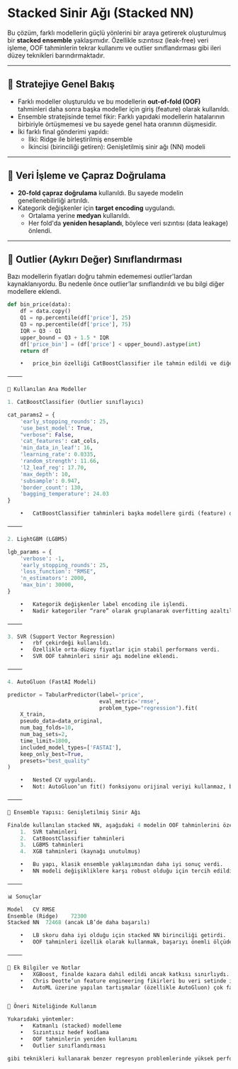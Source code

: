 # Stacked Sinir Ağı (Stacked NN)

Bu çözüm, farklı modellerin güçlü yönlerini bir araya getirerek oluşturulmuş bir **stacked ensemble** yaklaşımıdır. Özellikle sızıntısız (leak-free) veri işleme, OOF tahminlerin tekrar kullanımı ve outlier sınıflandırması gibi ileri düzey teknikleri barındırmaktadır.

---

## 🚧 Stratejiye Genel Bakış

- Farklı modeller oluşturuldu ve bu modellerin **out-of-fold (OOF)** tahminleri daha sonra başka modeller için giriş (feature) olarak kullanıldı.
- Ensemble stratejisinde temel fikir: Farklı yapıdaki modellerin hatalarının birbiriyle örtüşmemesi ve bu sayede genel hata oranının düşmesidir.
- İki farklı final gönderimi yapıldı:
  - İlki: Ridge ile birleştirilmiş ensemble
  - İkincisi (birinciliği getiren): Genişletilmiş sinir ağı (NN) modeli

---

## 🧪 Veri İşleme ve Çapraz Doğrulama

- **20-fold çapraz doğrulama** kullanıldı. Bu sayede modelin genellenebilirliği artırıldı.
- Kategorik değişkenler için **target encoding** uygulandı.
  - Ortalama yerine **medyan** kullanıldı.
  - Her fold'da **yeniden hesaplandı**, böylece veri sızıntısı (data leakage) önlendi.

---

## 🎯 Outlier (Aykırı Değer) Sınıflandırması

Bazı modellerin fiyatları doğru tahmin edememesi outlier'lardan kaynaklanıyordu. Bu nedenle önce outlier’lar sınıflandırıldı ve bu bilgi diğer modellere eklendi.

```python
def bin_price(data):
    df = data.copy()
    Q1 = np.percentile(df['price'], 25)
    Q3 = np.percentile(df['price'], 75)
    IQR = Q3 - Q1
    upper_bound = Q3 + 1.5 * IQR
    df['price_bin'] = (df['price'] < upper_bound).astype(int)
    return df

	•	price_bin özelliği CatBoostClassifier ile tahmin edildi ve diğer modellere özellik olarak eklendi.

⸻

🧠 Kullanılan Ana Modeller

1. CatBoostClassifier (Outlier sınıflayıcı)

cat_params2 = {
    'early_stopping_rounds': 25,
    'use_best_model': True,
    "verbose": False,
    'cat_features': cat_cols,
    'min_data_in_leaf': 16, 
    'learning_rate': 0.0335, 
    'random_strength': 11.66, 
    'l2_leaf_reg': 17.70, 
    'max_depth': 10, 
    'subsample': 0.947, 
    'border_count': 130, 
    'bagging_temperature': 24.03
}

	•	CatBoostClassifier tahminleri başka modellere girdi (feature) olarak verildi.

⸻

2. LightGBM (LGBM5)

lgb_params = {
    'verbose': -1,
    'early_stopping_rounds': 25,
    'loss_function': "RMSE",
    'n_estimators': 2000, 
    'max_bin': 30000,
}

	•	Kategorik değişkenler label encoding ile işlendi.
	•	Nadir kategoriler “rare” olarak gruplanarak overfitting azaltıldı.

⸻

3. SVR (Support Vector Regression)
	•	rbf çekirdeği kullanıldı.
	•	Özellikle orta-düzey fiyatlar için stabil performans verdi.
	•	SVR OOF tahminleri sinir ağı modeline eklendi.

⸻

4. AutoGluon (FastAI Modeli)

predictor = TabularPredictor(label='price',
                             eval_metric='rmse',
                             problem_type="regression").fit(
    X_train,
    pseudo_data=data_original, 
    num_bag_folds=10,
    num_bag_sets=2,
    time_limit=1800,
    included_model_types=['FASTAI'], 
    keep_only_best=True,
    presets="best_quality"
)

	•	Nested CV uygulandı.
	•	Not: AutoGluon’un fit() fonksiyonu orijinal veriyi kullanmaz, bu yüzden fit_pseudolabel() kullanılması önerilir.

⸻

🔄 Ensemble Yapısı: Genişletilmiş Sinir Ağı

Finalde kullanılan stacked NN, aşağıdaki 4 modelin OOF tahminlerini özellik olarak aldı:
	1.	SVR tahminleri
	2.	CatBoostClassifier tahminleri
	3.	LGBM5 tahminleri
	4.	XGB tahminleri (kaynağı unutulmuş)

	•	Bu yapı, klasik ensemble yaklaşımından daha iyi sonuç verdi.
	•	NN modeli değişikliklere karşı robust olduğu için tercih edildi.

⸻

📊 Sonuçlar

Model	CV RMSE
Ensemble (Ridge)	72300
Stacked NN	72468 (ancak LB’de daha başarılı)

	•	LB skoru daha iyi olduğu için stacked NN birinciliği getirdi.
	•	OOF tahminleri özellik olarak kullanmak, başarıyı önemli ölçüde artırdı.

⸻

🧩 Ek Bilgiler ve Notlar
	•	XGBoost, finalde kazara dahil edildi ancak katkısı sınırlıydı.
	•	Chris Deotte’un feature engineering fikirleri bu veri setinde işe yaramadı.
	•	AutoML üzerine yapılan tartışmalar (özellikle AutoGluon) çok faydalı oldu.


📌 Öneri Niteliğinde Kullanım

Yukarıdaki yöntemler:
	•	Katmanlı (stacked) modelleme
	•	Sızıntısız hedef kodlama
	•	OOF tahminlerin yeniden kullanımı
	•	Outlier sınıflandırması

gibi teknikleri kullanarak benzer regresyon problemlerinde yüksek performans elde edilebilir.
